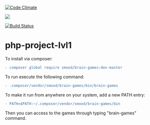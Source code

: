[![Code Climate](https://codeclimate.com/github/l33tLaserdance/php-project-lvl1/maintainability)](https://api.codeclimate.com/v1/badges/5d7f931475f1ee8cd611/maintainability)

<a href="https://codeclimate.com/github/l33tLaserdance/php-project-lvl1/test_coverage">
<img src="https://api.codeclimate.com/v1/badges/5d7f931475f1ee8cd611/test_coverage" /></a>

[![Build Status](https://travis-ci.org/l33tLaserdance/php-project-lvl1.svg?branch=master)](https://travis-ci.org/l33tLaserdance/php-project-lvl1)

# php-project-lvl1
To install via composer:
```diff 
- composer global require smood/brain-games:dev-master 
```
To run execute the following command:
```diff 
- .composer/vendor/smood/brain-games/bin/brain-games
```
To make it run from anywhere on your system, add a new PATH entry:
```diff
- PATH=$PATH:~/.composer/vendor/smood/brain-games/bin
```
Then you can access to the games through typing "brain-games" command.

